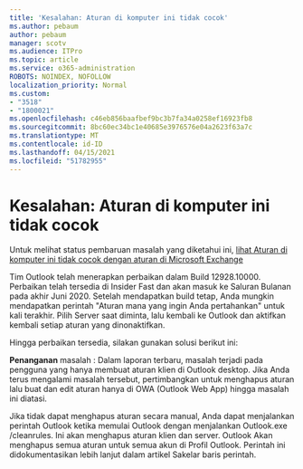 ```yaml
---
title: 'Kesalahan: Aturan di komputer ini tidak cocok'
ms.author: pebaum
author: pebaum
manager: scotv
ms.audience: ITPro
ms.topic: article
ms.service: o365-administration
ROBOTS: NOINDEX, NOFOLLOW
localization_priority: Normal
ms.custom:
- "3518"
- "1800021"
ms.openlocfilehash: c46eb856baafbef9bc3b7fa34a0258ef16923fb8
ms.sourcegitcommit: 8bc60ec34bc1e40685e3976576e04a2623f63a7c
ms.translationtype: MT
ms.contentlocale: id-ID
ms.lasthandoff: 04/15/2021
ms.locfileid: "51782955"
---
```

# <a name="error-the-rules-on-this-computer-do-not-match"></a>Kesalahan: Aturan di komputer ini tidak cocok

Untuk melihat status pembaruan masalah yang diketahui ini, [lihat Aturan di komputer ini tidak cocok dengan aturan di Microsoft Exchange](https://support.office.com/article/d032e037-b224-429e-b325-633afde9b5f0)

Tim Outlook telah menerapkan perbaikan dalam Build 12928.10000. Perbaikan telah tersedia di Insider Fast dan akan masuk ke Saluran Bulanan pada akhir Juni 2020. Setelah mendapatkan build tetap, Anda mungkin mendapatkan perintah "Aturan mana yang ingin Anda pertahankan" untuk kali terakhir. Pilih Server saat diminta, lalu kembali ke Outlook dan aktifkan kembali setiap aturan yang dinonaktifkan.

Hingga perbaikan tersedia, silakan gunakan solusi berikut ini:

**Penanganan** masalah : Dalam laporan terbaru, masalah terjadi pada pengguna yang hanya membuat aturan klien di Outlook desktop. Jika Anda terus mengalami masalah tersebut, pertimbangkan untuk menghapus aturan lalu buat dan edit aturan hanya di OWA (Outlook Web App) hingga masalah ini diatasi.

Jika tidak dapat menghapus aturan secara manual, Anda dapat menjalankan perintah Outlook ketika memulai Outlook dengan menjalankan Outlook.exe /cleanrules. Ini akan menghapus aturan klien dan server. Outlook Akan menghapus semua aturan untuk semua akun di Profil Outlook. Perintah ini didokumentasikan lebih lanjut dalam artikel Sakelar baris perintah.

